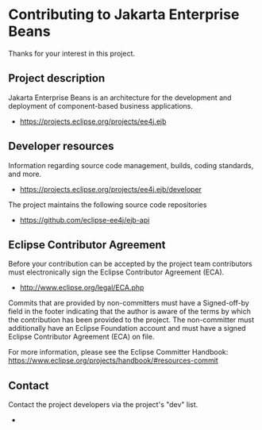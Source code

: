 # Contributing to Jakarta Enterprise Beans

Thanks for your interest in this project.

## Project description

Jakarta Enterprise Beans is an architecture for the development and deployment of
component-based business applications.

* https://projects.eclipse.org/projects/ee4j.ejb

## Developer resources

Information regarding source code management, builds, coding standards, and
more.

* https://projects.eclipse.org/projects/ee4j.ejb/developer

The project maintains the following source code repositories

* https://github.com/eclipse-ee4j/ejb-api

## Eclipse Contributor Agreement

Before your contribution can be accepted by the project team contributors must
electronically sign the Eclipse Contributor Agreement (ECA).

* http://www.eclipse.org/legal/ECA.php

Commits that are provided by non-committers must have a Signed-off-by field in
the footer indicating that the author is aware of the terms by which the
contribution has been provided to the project. The non-committer must
additionally have an Eclipse Foundation account and must have a signed Eclipse
Contributor Agreement (ECA) on file.

For more information, please see the Eclipse Committer Handbook:
https://www.eclipse.org/projects/handbook/#resources-commit

## Contact

Contact the project developers via the project's "dev" list.

*

